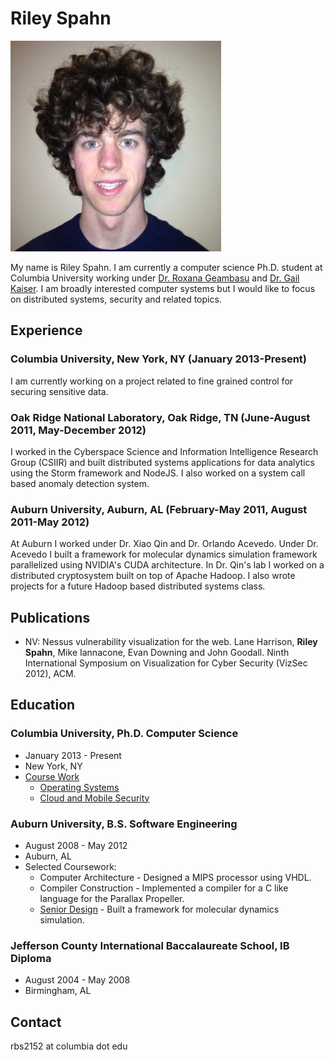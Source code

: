 # Riley Spahn

![Riley Spahn](assets/images/headshot.jpg "Riley Spahn")

My name is Riley Spahn.
I am currently a computer science Ph.D. student at Columbia University working under [Dr. Roxana Geambasu](http://www.cs.columbia.edu/~roxana/) and [Dr. Gail Kaiser](http://www.cs.columbia.edu/~kaiser/). I am broadly interested computer systems but I would like to focus on distributed systems, security and related topics.

## Experience
### Columbia University, New York, NY (January 2013-Present)
I am currently working on a project related to fine grained control for securing sensitive data.

### Oak Ridge National Laboratory, Oak Ridge, TN (June-August 2011, May-December 2012)
I worked in the Cyberspace Science and Information Intelligence Research Group (CSIIR) and built distributed systems applications for data analytics using the Storm framework and NodeJS. I also worked on a system call based anomaly detection system.

### Auburn University, Auburn, AL (February-May 2011, August 2011-May 2012)
At Auburn I worked under Dr. Xiao Qin and Dr. Orlando Acevedo. Under Dr. Acevedo I built a framework for molecular dynamics simulation framework parallelized using NVIDIA's CUDA architecture. In Dr. Qin's lab I worked on a distributed cryptosystem built on top of Apache Hadoop. I also wrote projects for a future Hadoop based distributed systems class.

## Publications
* NV: Nessus vulnerability visualization for the web. Lane Harrison, **Riley Spahn**, Mike Iannacone, Evan Downing and John Goodall.   Ninth International Symposium on Visualization for Cyber Security (VizSec 2012), ACM.

## Education
### Columbia University, Ph.D. Computer Science
* January 2013 - Present
* New York, NY
* [Course Work](ColumbiaCourseWork.html)
    * [Operating Systems](ColumbiaCourseWork.html)
    * [Cloud and Mobile Security](ColumbiaCourseWork.html)

### Auburn University, B.S. Software Engineering
* August 2008 - May 2012
* Auburn, AL
* Selected Coursework:
    * Computer Architecture - Designed a MIPS processor using VHDL.
    * Compiler Construction - Implemented a compiler for a C like language for the Parallax Propeller.
    * [Senior Design](https://github.com/rlyspn/SeniorDesign_COMP4710) - Built a framework for molecular dynamics simulation.

### Jefferson County International Baccalaureate School, IB Diploma
* August 2004 - May 2008
* Birmingham, AL

## Contact
rbs2152 at columbia dot edu

